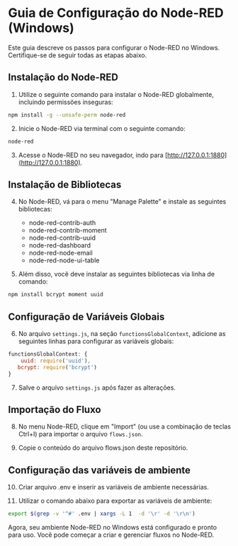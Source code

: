 # Guia de Configuração do Node-RED (Windows)

Este guia descreve os passos para configurar o Node-RED no Windows. Certifique-se de seguir todas as etapas abaixo.

## Instalação do Node-RED

1. Utilize o seguinte comando para instalar o Node-RED globalmente, incluindo permissões inseguras:

```bash
npm install -g --unsafe-perm node-red
```

2. Inicie o Node-RED via terminal com o seguinte comando:

```bash
node-red
```

3. Acesse o Node-RED no seu navegador, indo para [http://127.0.0.1:1880](http://127.0.0.1:1880).

## Instalação de Bibliotecas

4. No Node-RED, vá para o menu "Manage Palette" e instale as seguintes bibliotecas:

   - node-red-contrib-auth
   - node-red-contrib-moment
   - node-red-contrib-uuid
   - node-red-dashboard
   - node-red-node-email
   - node-red-node-ui-table

5. Além disso, você deve instalar as seguintes bibliotecas via linha de comando:

```bash
npm install bcrypt moment uuid
```

## Configuração de Variáveis Globais

6. No arquivo `settings.js`, na seção `functionsGlobalContext`, adicione as seguintes linhas para configurar as variáveis globais:

```javascript
functionsGlobalContext: {
    uuid: require('uuid'),
   bcrypt: require('bcrypt')
}
```

7. Salve o arquivo `settings.js` após fazer as alterações.

## Importação do Fluxo

8. No menu Node-RED, clique em "Import" (ou use a combinação de teclas Ctrl+I) para importar o arquivo `flows.json`.

9. Copie o conteúdo do arquivo flows.json deste repositório.

## Configuração das variáveis de ambiente

10. Criar arquivo .env e inserir as variáveis de ambiente necessárias.

11. Utilizar o comando abaixo para exportar as variáveis de ambiente:

```bash
export $(grep -v '^#' .env | xargs -L 1  -d '\r' -d '\r\n')
```

Agora, seu ambiente Node-RED no Windows está configurado e pronto para uso. Você pode começar a criar e gerenciar fluxos no Node-RED.

